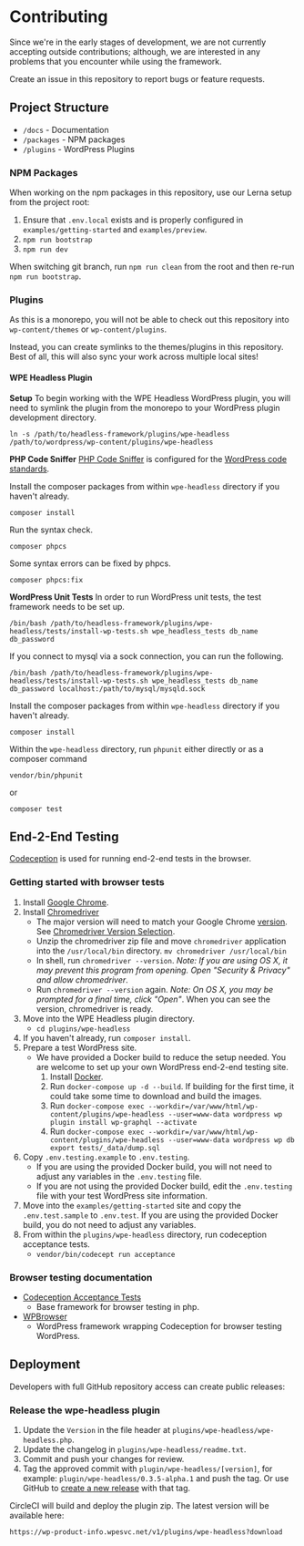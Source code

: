 # Contributing

Since we're in the early stages of development, we are not currently accepting outside contributions; although, we are interested in any problems that you encounter while using the framework.

Create an issue in this repository to report bugs or feature requests.

## Project Structure

- `/docs` - Documentation
- `/packages` - NPM packages
- `/plugins` - WordPress Plugins

### NPM Packages

When working on the npm packages in this repository, use our Lerna setup from the project root:

1. Ensure that `.env.local` exists and is properly configured in `examples/getting-started` and `examples/preview`.
2. `npm run bootstrap`
3. `npm run dev`

When switching git branch, run `npm run clean` from the root and then re-run `npm run bootstrap`.

### Plugins

As this is a monorepo, you will not be able to check out this repository into `wp-content/themes` or `wp-content/plugins`.

Instead, you can create symlinks to the themes/plugins in this repository. Best of all, this will also sync your work
across multiple local sites!

#### WPE Headless Plugin

**Setup**
To begin working with the WPE Headless WordPress plugin, you will need to symlink the plugin from the monorepo to your WordPress plugin development directory.

```
ln -s /path/to/headless-framework/plugins/wpe-headless /path/to/wordpress/wp-content/plugins/wpe-headless
```

**PHP Code Sniffer**
[PHP Code Sniffer](https://github.com/squizlabs/PHP_CodeSniffer) is configured for the [WordPress code standards](https://make.wordpress.org/core/handbook/best-practices/coding-standards/).

Install the composer packages from within `wpe-headless` directory if you haven't already.
```
composer install
```

Run the syntax check.
```
composer phpcs
```

Some syntax errors can be fixed by phpcs.
```
composer phpcs:fix
```

**WordPress Unit Tests**
In order to run WordPress unit tests, the test framework needs to be set up.
```
/bin/bash /path/to/headless-framework/plugins/wpe-headless/tests/install-wp-tests.sh wpe_headless_tests db_name db_password
```

If you connect to mysql via a sock connection, you can run the following.
```
/bin/bash /path/to/headless-framework/plugins/wpe-headless/tests/install-wp-tests.sh wpe_headless_tests db_name db_password localhost:/path/to/mysql/mysqld.sock
```

Install the composer packages from within `wpe-headless` directory if you haven't already.
```
composer install
```

Within the `wpe-headless` directory, run `phpunit` either directly or as a composer command
```
vendor/bin/phpunit
```

or

```
composer test
```

## End-2-End Testing

[Codeception](https://codeception.com/) is used for running end-2-end tests in the browser.

### Getting started with browser tests
1. Install [Google Chrome](https://www.google.com/chrome/).
1. Install [Chromedriver](https://chromedriver.chromium.org/downloads)
    - The major version will need to match your Google Chrome [version](https://www.whatismybrowser.com/detect/what-version-of-chrome-do-i-have). See [Chromedriver Version Selection](https://chromedriver.chromium.org/downloads/version-selection).
    - Unzip the chromedriver zip file and move `chromedriver` application into the `/usr/local/bin` directory.
      `mv chromedriver /usr/local/bin`
    - In shell, run `chromedriver --version`. _Note: If you are using OS X, it may prevent this program from opening. Open "Security & Privacy" and allow chromedriver_.
    - Run `chromedriver --version` again. _Note: On OS X, you may be prompted for a final time, click "Open"_. When you can see the version, chromedriver is ready.
1. Move into the WPE Headless plugin directory.
    - `cd plugins/wpe-headless`
1. If you haven't already, run `composer install`.
1. Prepare a test WordPress site.
    - We have provided a Docker build to reduce the setup needed. You are welcome to set up your own WordPress end-2-end testing site.
      1. Install [Docker](https://www.docker.com/get-started).
      1. Run `docker-compose up -d --build`. If building for the first time, it could take some time to download and build the images.
      1. Run `docker-compose exec --workdir=/var/www/html/wp-content/plugins/wpe-headless --user=www-data wordpress wp plugin install wp-graphql --activate`
      1. Run `docker-compose exec --workdir=/var/www/html/wp-content/plugins/wpe-headless --user=www-data wordpress wp db export tests/_data/dump.sql`
1. Copy `.env.testing.example` to `.env.testing`.
    - If you are using the provided Docker build, you will not need to adjust any variables in the `.env.testing` file.
    - If you are not using the provided Docker build, edit the `.env.testing` file with your test WordPress site information.
1. Move into the `examples/getting-started` site and copy the `.env.test.sample` to `.env.test`. If you are using the provided Docker build, you do not need to adjust any variables.
1. From within the `plugins/wpe-headless` directory, run codeception acceptance tests.
    - `vendor/bin/codecept run acceptance`

### Browser testing documentation
- [Codeception Acceptance Tests](https://codeception.com/docs/03-AcceptanceTests)
  - Base framework for browser testing in php.
- [WPBrowser](https://wpbrowser.wptestkit.dev/)
  - WordPress framework wrapping Codeception for browser testing WordPress.

## Deployment

Developers with full GitHub repository access can create public releases:

### Release the wpe-headless plugin

1. Update the `Version` in the file header at `plugins/wpe-headless/wpe-headless.php`.
2. Update the changelog in `plugins/wpe-headless/readme.txt`.
3. Commit and push your changes for review.
4. Tag the approved commit with `plugin/wpe-headless/[version]`, for example: `plugin/wpe-headless/0.3.5-alpha.1` and push the tag. Or use GitHub to [create a new release](https://github.com/wpengine/headless-framework/releases/new) with that tag.

CircleCI will build and deploy the plugin zip. The latest version will be available here:

`https://wp-product-info.wpesvc.net/v1/plugins/wpe-headless?download`
